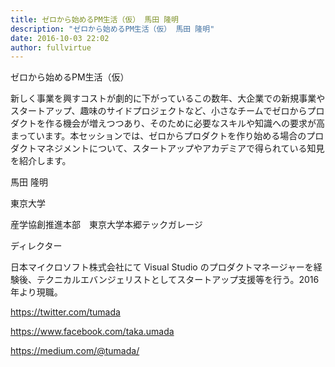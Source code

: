 ```yaml
---
title: ゼロから始めるPM生活（仮） 馬田 隆明
description: "ゼロから始めるPM生活（仮） 馬田 隆明"
date: 2016-10-03 22:02
author: fullvirtue
---
```


ゼロから始めるPM生活（仮）

新しく事業を興すコストが劇的に下がっているこの数年、大企業での新規事業やスタートアップ、趣味のサイドプロジェクトなど、小さなチームでゼロからプロダクトを作る機会が増えつつあり、そのために必要なスキルや知識への要求が高まっています。本セッションでは、ゼロからプロダクトを作り始める場合のプロダクトマネジメントについて、スタートアップやアカデミアで得られている知見を紹介します。

馬田 隆明

東京大学

産学協創推進本部　東京大学本郷テックガレージ

ディレクター

日本マイクロソフト株式会社にて Visual Studio のプロダクトマネージャーを経験後、テクニカルエバンジェリストとしてスタートアップ支援等を行う。2016 年より現職。

https://twitter.com/tumada

https://www.facebook.com/taka.umada

https://medium.com/@tumada/
